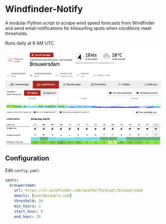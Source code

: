 # Windfinder-Notify

A modular Python script to scrape wind speed forecasts from Windfinder and send email notifications for kitesurfing spots when conditions meet thresholds.

Runs daily at 8 AM UTC.

![alt text](windfinder.png)

## Configuration
Edit `config.yaml`:
```yaml
spots:
  brouwersdam:
    url: https://nl.windfinder.com/weatherforecast/brouwersdam
    emails: [user@example.com]
    threshold: 20
    min_hours: 3
    start_hour: 8
    end_hour: 20
```

